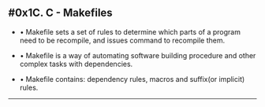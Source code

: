 #0x1C. C - Makefiles
---
* • Makefile sets a set of rules to determine which parts of a program need to be recompile, and issues command to recompile them. 

* • Makefile is a way of automating software building procedure and other complex tasks with dependencies. 

* • Makefile contains: dependency rules, macros and suffix(or implicit) rules.

---

